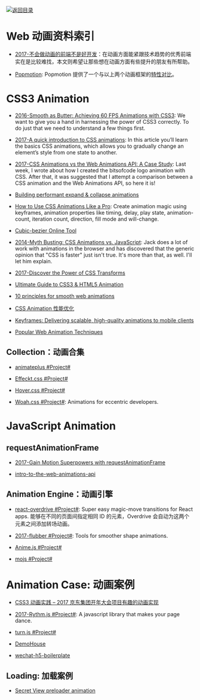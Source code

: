 [![返回目录](https://parg.co/UGo)](https://github.com/wxyyxc1992/Awesome-Reference) 


# Web 动画资料索引

* [2017-不会做动画的前端不是好开发](https://parg.co/bL0)：在动画方面能紧跟技术趋势的优秀前端实在是比较难找，本文则希望让那些想在动画方面有些提升的朋友有所帮助。

* [Popmotion](http://popmotion.io/guides/get-started): Popmotion 提供了一个与以上两个动画框架的[特性对比](http://popmotion.io/guides/feature-comparison)。

# CSS3 Animation

* [2016-Smooth as Butter: Achieving 60 FPS Animations with CSS3](https://parg.co/bIT): We want to give you a hand in harnessing the power of CSS3 correctly. To do just that we need to understand a few things first.

* [2017-A quick introduction to CSS animations](https://parg.co/beF): In this article you’ll learn the basics CSS animations, which allows you to gradually change an element’s style from one state to another.

* [2017-CSS Animations vs the Web Animations API: A Case Study](https://bitsofco.de/css-animations-vs-the-web-animations-api/): Last week, I wrote about how I created the bitsofcode logo animation with CSS. After that, it was suggested that I attempt a comparison between a CSS animation and the Web Animations API, so here it is!

* [Building performant expand & collapse animations](https://parg.co/bCz)

* [How to Use CSS Animations Like a Pro](https://stories.jotform.com/how-to-use-css-animations-like-a-pro-dfacc1e97338#.2myk0rrar): Create animation magic using keyframes, animation properties like timing, delay, play state, animation-count, iteration count, direction, fill mode and will-change.

* [Cubic-bezier Online Tool](http://cubic-bezier.com/#.17,.67,.83,.67)

* [2014-Myth Busting: CSS Animations vs. JavaScript](https://css-tricks.com/myth-busting-css-animations-vs-javascript/): Jack does a lot of work with animations in the browser and has discovered that the generic opinion that "CSS is faster" just isn't true. It's more than that, as well. I'll let him explain.

* [2017-Discover the Power of CSS Transforms](https://www.heartinternet.uk/blog/discover-the-power-of-css-transforms/)

* [Ultimate Guide to CSS3 & HTML5 Animation](http://www.tuicool.com/articles/Nfq6fij)

* [10 principles for smooth web animations](https://blog.gyrosco.pe/smooth-css-animations-7d8ffc2c1d29#.gyk8ppgys)

* [CSS Animation 性能优化](http://www.tuicool.com/articles/Ij6bMj7)

* [Keyframes: Delivering scalable, high-quality animations to mobile clients](https://code.facebook.com/posts/354469174916519/)

* [Popular Web Animation Techniques](https://uxplanet.org/popular-web-animation-techniques-a6a467309028#.d2oei0zgn)

## Collection：动画合集

* [animateplus #Project#](https://github.com/bendc/animateplus)

* [Effeckt.css #Project#](https://github.com/h5bp/Effeckt.css)

* [Hover.css #Project#](https://github.com/IanLunn/Hover)

* [Woah.css #Project#](http://www.joerezendes.com/projects/Woah.css/): Animations for eccentric developers.

# JavaScript Animation

## requestAnimationFrame

* [2017-Gain Motion Superpowers with requestAnimationFrame](https://parg.co/bDt)

* [intro-to-the-web-animations-api](https://pawelgrzybek.com/intro-to-the-web-animations-api/)

## Animation Engine：动画引擎

* [react-overdrive #Project#](https://github.com/berzniz/react-overdrive): Super easy magic-move transitions for React apps. 能够在不同的页面间指定相同 ID 的元素，Overdrive 会自动为这两个元素之间添加转场动画。

* [2017-flubber #Project#](https://github.com/veltman/flubber): Tools for smoother shape animations.

* [Anime.js #Project#](https://github.com/juliangarnier/anime)

* [mojs #Project#](https://github.com/legomushroom/mojs)

# Animation Case: 动画案例

* [CSS3 动画实践 – 2017 京东集团开年大会项目有趣的动画实现](http://jdc.jd.com/archives/3337)

* [2017-Rythm.js #Project#](https://github.com/Okazari/Rythm.js): A javascript library that makes your page dance.

* [turn.js #Project#](https://github.com/blasten/turn.js)

* [DemoHouse](https://github.com/airen/DemoHouse)

* [wechat-h5-boilerplate](https://github.com/panteng/wechat-h5-boilerplate)

## Loading: 加载案例

* [Secret View preloader animation](https://codepen.io/anon/pen/wrVygR)
